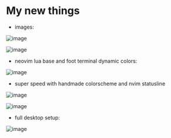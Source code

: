 # My new things

- images:

![image](https://github.com/antkss/dots-hypr/assets/88892713/cfbb4f62-0fa0-40aa-bffb-36e0e0b5e347)


![image](https://github.com/antkss/dots-hypr/assets/88892713/da49a9b4-85ba-4f78-925f-dbe1e16b5d82)


- neovim lua base and foot terminal dynamic colors:


![image](https://github.com/antkss/dots-hypr/assets/88892713/de76879c-242b-4b66-bf72-4627faeca8b5)

- super speed with handmade colorscheme and nvim statusline

![image](https://github.com/antkss/dots-hypr/assets/88892713/29d2d425-777b-406f-924f-dcfbfb89829c)

![image](https://github.com/antkss/dots-hypr/assets/88892713/c5fb1ec2-be17-49e4-88a1-ff05f3e5ce6e)




- full desktop setup:

![image](https://github.com/antkss/dots-hypr/assets/88892713/692be282-01d6-4cba-825e-5a72eccb39ce)
